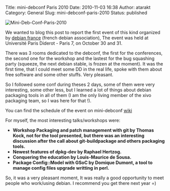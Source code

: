 Title: mini-debconf Paris 2010
Date: 2010-11-03 16:38
Author: atarakt
Category: General
Slug: mini-debconf-paris-2010
Status: published

![Mini-Deb-Conf-Paris-2010](/images/blog/.mini-debconf-paris_m.jpg "Mini-Deb-Conf-Paris-2010, nov. 2010")

We wanted to blog this post to report the first event of this kind
organized by [debian france](france.debian.net) (french debian
association), The event was held at Université Paris Diderot - Paris 7,
on October 30 and 31.

There was 3 rooms dedicated to the debconf, the first for the
conferences, the second one for the workshop and the lastest for the bug
squashing party (squeeze, the next debian stable, is frozen at the
moment). It was the first time, that I could meet some DD in the real
life, spoke with them about free software and some other stuffs. Very
pleasant.

So I followed some conf during theses 2 days, some of them were very
interesting, some other less, but I learned a lot of things about debian
packaging tools in all of them (I am the only living member of the xivo
packaging team, so I was here for that !).

You can find the schedule of the event on mini-debconf
[wiki](http://wiki.debconf.org/wiki/Miniconf-Paris/2010#Schedule_of_the_event)

For myself, the most interesting talks/workshops were:

-   **Workshop Packaging and patch management with git by Thomas Kock,
    not for the tool presented, but there was an interesting discussion
    after the call about git-buildpackage and others packaging tools.**
-   **Newest features of dpkg-dev by Raphael Hertzog.**
-   **Conquering the education by Louis-Maurice de Sousa.**
-   **Package Config::Model with GSoC by Domique Dumont, a tool to
    manage config files upgrade writting in perl.**

So, it was a very pleasant moment, It was really a good opportunity to
meet people who work/using debian. I recommend you get there next year
=)

</p>

